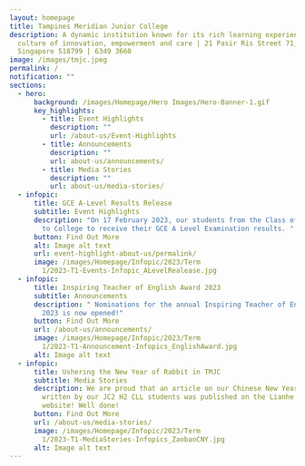 ```yaml
---
layout: homepage
title: Tampines Meridian Junior College
description: A dynamic institution known for its rich learning experiences in a
  culture of innovation, empowerment and care | 21 Pasir Ris Street 71,
  Singapore 518799 | 6349 3660
image: /images/tmjc.jpeg
permalink: /
notification: ""
sections:
  - hero:
      background: /images/Homepage/Hero Images/Hero-Banner-1.gif
      key_highlights:
        - title: Event Highlights
          description: ""
          url: /about-us/Event-Highlights
        - title: Announcements
          description: ""
          url: about-us/announcements/
        - title: Media Stories
          description: ""
          url: about-us/media-stories/
  - infopic:
      title: GCE A-Level Results Release
      subtitle: Event Highlights
      description: "On 17 February 2023, our students from the Class of 2022 returned
        to College to receive their GCE A Level Examination results. "
      button: Find Out More
      alt: Image alt text
      url: event-highlight-about-us/permalink/
      image: /images/Homepage/Infopic/2023/Term
        1/2023-T1-Events-Infopic_ALevelRealease.jpg
  - infopic:
      title: Inspiring Teacher of English Award 2023
      subtitle: Announcements
      description: " Nominations for the annual Inspiring Teacher of English awards
        2023 is now opened!"
      button: Find Out More
      url: /about-us/announcements/
      image: /images/Homepage/Infopic/2023/Term
        1/2023-T1-Announcement-Infopics_EnglishAward.jpg
      alt: Image alt text
  - infopic:
      title: Ushering the New Year of Rabbit in TMJC
      subtitle: Media Stories
      description: We are proud that an article on our Chinese New Year celebrations
        written by our JC2 H2 CLL students was published on the Lianhe Zaobao
        website! Well done!
      button: Find Out More
      url: /about-us/media-stories/
      image: /images/Homepage/Infopic/2023/Term
        1/2023-T1-MediaStories-Infopics_ZaobaoCNY.jpg
      alt: Image alt text
---
```

